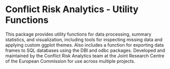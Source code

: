 # Conflict Risk Analytics - Utility Functions

This package provides utility functions for data processing, summary statistics, and visualization, including tools for inspecting missing data and applying custom ggplot themes. Also includes a function for exporting data frames to SQL databases using the DBI and odbc packages. Developed and maintained by the Conflict Risk Analytics team at the Joint Research Centre of the European Commission for use across multiple projects.
